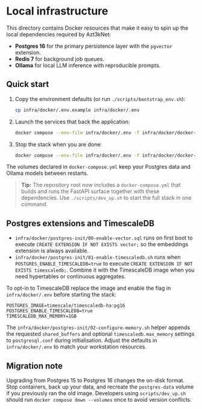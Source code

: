# Local infrastructure

This directory contains Docker resources that make it easy to spin up
the local dependencies required by Azt3kNet:

- **Postgres 16** for the primary persistence layer with the `pgvector` extension.
- **Redis 7** for background job queues.
- **Ollama** for local LLM inference with reproducible prompts.

## Quick start

1. Copy the environment defaults (or run `./scripts/bootstrap_env.sh`):

   ```bash
   cp infra/docker/.env.example infra/docker/.env
   ```

2. Launch the services that back the application:

   ```bash
   docker compose --env-file infra/docker/.env -f infra/docker/docker-compose.yml up -d
   ```

3. Stop the stack when you are done:

   ```bash
   docker compose --env-file infra/docker/.env -f infra/docker/docker-compose.yml down
   ```

The volumes declared in `docker-compose.yml` keep your Postgres data and
Ollama models between restarts.

> **Tip:** The repository root now includes a `docker-compose.yml` that
> builds and runs the FastAPI surface together with these dependencies.
> Use `./scripts/dev_up.sh` to start the full stack in one command.

## Postgres extensions and TimescaleDB

- `infra/docker/postgres-init/00-enable-vector.sql` runs on first boot to
  execute `CREATE EXTENSION IF NOT EXISTS vector;` so the embeddings
  extension is always available.
- `infra/docker/postgres-init/01-enable-timescaledb.sh` runs when
  `POSTGRES_ENABLE_TIMESCALEDB=true` to execute
  `CREATE EXTENSION IF NOT EXISTS timescaledb;`. Combine it with the
  TimescaleDB image when you need hypertables or continuous aggregates.

To opt-in to TimescaleDB replace the image and enable the flag in
`infra/docker/.env` before starting the stack:

```env
POSTGRES_IMAGE=timescale/timescaledb-ha:pg16
POSTGRES_ENABLE_TIMESCALEDB=true
TIMESCALEDB_MAX_MEMORY=1GB
```

The `infra/docker/postgres-init/02-configure-memory.sh` helper appends the
requested `shared_buffers` and optional `timescaledb.max_memory` settings
to `postgresql.conf` during initialisation. Adjust the defaults in
`infra/docker/.env` to match your workstation resources.

## Migration note

Upgrading from Postgres 15 to Postgres 16 changes the on-disk format. Stop
containers, back up your data, and recreate the `postgres-data` volume if
you previously ran the old image. Developers using `scripts/dev_up.sh`
should run `docker compose down --volumes` once to avoid version conflicts.
